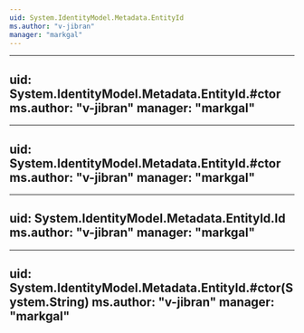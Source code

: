 ```yaml
---
uid: System.IdentityModel.Metadata.EntityId
ms.author: "v-jibran"
manager: "markgal"
---
```


---
uid: System.IdentityModel.Metadata.EntityId.#ctor
ms.author: "v-jibran"
manager: "markgal"
---

---
uid: System.IdentityModel.Metadata.EntityId.#ctor
ms.author: "v-jibran"
manager: "markgal"
---

---
uid: System.IdentityModel.Metadata.EntityId.Id
ms.author: "v-jibran"
manager: "markgal"
---

---
uid: System.IdentityModel.Metadata.EntityId.#ctor(System.String)
ms.author: "v-jibran"
manager: "markgal"
---

